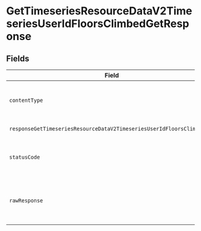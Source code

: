 # GetTimeseriesResourceDataV2TimeseriesUserIdFloorsClimbedGetResponse


## Fields

| Field                                                                                                      | Type                                                                                                       | Required                                                                                                   | Description                                                                                                |
| ---------------------------------------------------------------------------------------------------------- | ---------------------------------------------------------------------------------------------------------- | ---------------------------------------------------------------------------------------------------------- | ---------------------------------------------------------------------------------------------------------- |
| `contentType`                                                                                              | *string*                                                                                                   | :heavy_check_mark:                                                                                         | HTTP response content type for this operation                                                              |
| `responseGetTimeseriesResourceDataV2TimeseriesUserIdFloorsClimbedGet`                                      | [shared.ClientFacingFloorsClimbedTimeseries](../../models/shared/clientfacingfloorsclimbedtimeseries.md)[] | :heavy_minus_sign:                                                                                         | Successful Response                                                                                        |
| `statusCode`                                                                                               | *number*                                                                                                   | :heavy_check_mark:                                                                                         | HTTP response status code for this operation                                                               |
| `rawResponse`                                                                                              | [AxiosResponse](https://axios-http.com/docs/res_schema)                                                    | :heavy_minus_sign:                                                                                         | Raw HTTP response; suitable for custom response parsing                                                    |